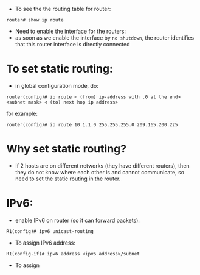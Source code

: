- To see the the routing table for router:
```
router# show ip route
```
- Need to enable the interface for the routers:
- as soon as we enable the interface by `no shutdown`, the router identifies that this router interface is directly connected

# To set static routing:
- in global configuration mode, do:
```
router(config)# ip route < (from) ip-address with .0 at the end> <subnet mask> < (to) next hop ip address>
```
for example:
```
router(config)# ip route 10.1.1.0 255.255.255.0 209.165.200.225
```
# Why set static routing?
- If 2 hosts are on different networks (they have different routers), then they do not know where each other is and cannot communicate, so need to set the static routing in the router.

# IPv6:
- enable IPv6 on router (so it can forward packets):
```
R1(config)# ipv6 unicast-routing
```
- To assign IPv6 address:
```
R1(config-if)# ipv6 address <ipv6 address>/subnet
```
- To assign 